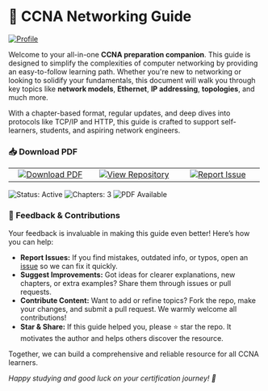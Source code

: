 # 📘 CCNA Networking Guide

[![Profile](https://img.shields.io/badge/By-FrancisIGP-181717?style=for-the-badge&logo=github)](https://github.com/FrancisIGP)

Welcome to your all-in-one **CCNA preparation companion**. This guide is designed to simplify the complexities of computer networking by providing an easy-to-follow learning path. Whether you're new to networking or looking to solidify your fundamentals, this document will walk you through key topics like **network models**, **Ethernet**, **IP addressing**, **topologies**, and much more.

With a chapter-based format, regular updates, and deep dives into protocols like TCP/IP and HTTP, this guide is crafted to support self-learners, students, and aspiring network engineers.

### 📥 Download PDF

<table>
  <tr>
    <td align="center" width="150">
      <a href="https://github.com/FrancisIGP/CCNA-Document/blob/main/CCNA_Networking_Document_FrancisIGP.pdf" target="_blank" rel="noopener">
        <img src="https://img.shields.io/badge/Download-PDF-blue?style=for-the-badge&logo=adobeacrobat" alt="Download PDF" />
      </a>
    </td>
    <td align="center" width="150">
      <a href="https://github.com/FrancisIGP/CCNA-Document" target="_blank" rel="noopener">
        <img src="https://img.shields.io/badge/View_Repo-GitHub-black?style=for-the-badge&logo=github" alt="View Repository" />
      </a>
    </td>
    <td align="center" width="150">
      <a href="https://github.com/FrancisIGP/CCNA-Document/issues" target="_blank" rel="noopener">
        <img src="https://img.shields.io/badge/Report_Issue-red?style=for-the-badge&logo=githubissues" alt="Report Issue" />
      </a>
    </td>
  </tr>
</table>

<p align="left">
  <img src="https://img.shields.io/badge/Status-Active-brightgreen?style=flat-square" alt="Status: Active" />
  <img src="https://img.shields.io/badge/Chapters-3-blue?style=flat-square" alt="Chapters: 3" />
  <img src="https://img.shields.io/badge/PDF-Available-orange?style=flat-square" alt="PDF Available" />
</p>

### 💬 Feedback & Contributions

Your feedback is invaluable in making this guide even better! Here’s how you can help:

- **Report Issues:** If you find mistakes, outdated info, or typos, open an [issue](https://github.com/FrancisIGP/CCNA-Document/issues) so we can fix it quickly.  
- **Suggest Improvements:** Got ideas for clearer explanations, new chapters, or extra examples? Share them through issues or pull requests.  
- **Contribute Content:** Want to add or refine topics? Fork the repo, make your changes, and submit a pull request. We warmly welcome all contributions!  
- **Star & Share:** If this guide helped you, please ⭐ star the repo. It motivates the author and helps others discover the resource.  

Together, we can build a comprehensive and reliable resource for all CCNA learners.

*Happy studying and good luck on your certification journey! 🚀*


